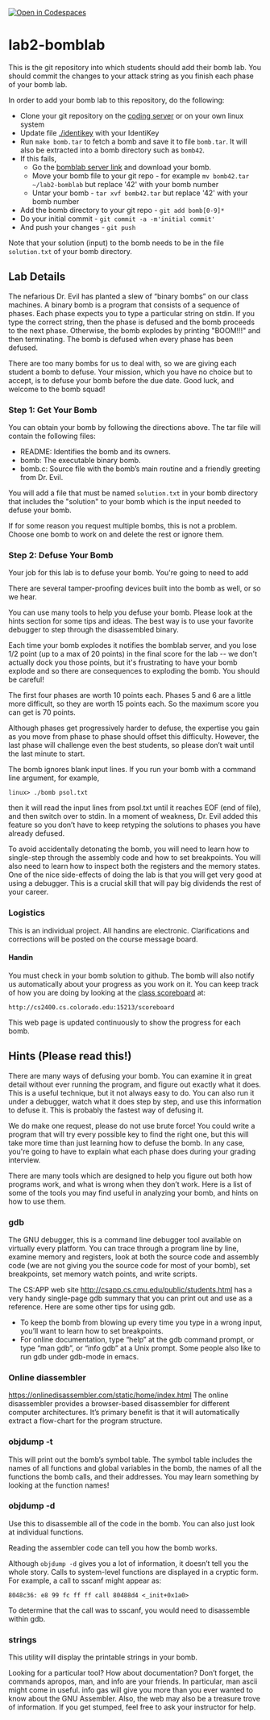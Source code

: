 [![Open in Codespaces](https://classroom.github.com/assets/launch-codespace-f4981d0f882b2a3f0472912d15f9806d57e124e0fc890972558857b51b24a6f9.svg)](https://classroom.github.com/open-in-codespaces?assignment_repo_id=9942367)
# lab2-bomblab
This is the git repository into which students should add their bomb lab. You should commit the changes to your attack string as you finish each phase of your bomb lab.

In order to add your bomb lab to this repository, do the following:
* Clone your git repository on the [coding server](https://coding.csel.io) or on your own linux system
* Update file [./identikey](./identikey) with your IdentiKey
* Run `make bomb.tar` to fetch a bomb and save it to file `bomb.tar`. It will also be extracted into a bomb directory such as `bomb42`.
* If this fails,
  * Go the [bomblab server link](http://cs2400.cs.colorado.edu:15213/) and download your bomb.
  * Move your bomb file to your git repo - for example `mv bomb42.tar ~/lab2-bomblab` but replace '42' with your bomb number
  * Untar your bomb - `tar xvf bomb42.tar` but replace '42' with your bomb number
* Add the bomb directory to your git repo - `git add bomb[0-9]*`
* Do your initial commit - `git commit -a -m'initial commit'`
* And push your changes - `git push`

Note that your solution (input) to the bomb needs to be in the file `solution.txt` of your bomb directory.

## Lab Details
The nefarious Dr. Evil has planted a slew of “binary bombs” on our class machines. A binary bomb is a program that consists of a sequence of phases. Each phase expects you to type a particular string on stdin. If you type the correct string, then the phase is defused and the bomb proceeds to the next phase. Otherwise, the bomb explodes by printing "BOOM!!!" and then terminating. The bomb is defused when every phase has been defused.

There are too many bombs for us to deal with, so we are giving each student a bomb to defuse. Your mission, which you have no choice but to accept, is to defuse your bomb before the due date. Good luck, and welcome to the bomb squad!

### Step 1: Get Your Bomb
You can obtain your bomb by following the directions above. 
The tar file will contain the following files:

* README: Identifies the bomb and its owners.
* bomb: The executable binary bomb.
* bomb.c: Source file with the bomb’s main routine and a friendly greeting from Dr. Evil.

You will add a file that must be named `solution.txt` in your bomb directory that includes the "solution" to your bomb which is the input needed to defuse your bomb.

If for some reason you request multiple bombs, this is not a problem.
Choose one bomb to work on and delete the rest or ignore them.

### Step 2: Defuse Your Bomb
Your job for this lab is to defuse your bomb. You're going to need to add

There are several  tamper-proofing devices built into the bomb as well, or so we hear.

You can use many tools to help you defuse your bomb. Please look at the hints section for some tips and ideas. The best way is to use your favorite debugger to step through the disassembled binary.

Each time your bomb explodes it notifies the bomblab server, and you lose 1/2 point (up to a max of 20 points) in the final score for the lab -- we don't actually dock you those points, but it's frustrating to have your bomb explode and so there are consequences to exploding the bomb. You should be careful!

The first four phases are worth 10 points each. Phases 5 and 6 are a little more difficult, so they are worth 15 points each. So the maximum score you can get is 70 points.

Although phases get progressively harder to defuse, the expertise you gain as you move from phase to phase should offset this difficulty. However, the last phase will challenge even the best students, so please don’t wait until the last minute to start.

The bomb ignores blank input lines. If you run your bomb with a command line argument, for example,

```
linux> ./bomb psol.txt
```

then it will read the input lines from psol.txt until it reaches EOF (end of file), and then switch over to stdin. In a moment of weakness, Dr. Evil added this feature so you don’t have to keep retyping the solutions to phases you have already defused.

To avoid accidentally detonating the bomb, you will need to learn how to single-step through the assembly code and how to set breakpoints. You will also need to learn how to inspect both the registers and the memory states. One of the nice side-effects of doing the lab is that you will get very good at using a debugger. This is a crucial skill that will pay big dividends the rest of your career.

### Logistics
This is an individual project. All handins are electronic. Clarifications and corrections will be posted on the course message board.

#### Handin
You must check in your bomb solution to github. The bomb will also notify us automatically about your progress as you work on it. You can keep track of how you are doing by looking at the [class scoreboard](http://cs2400.cs.colorado.edu:15213/scoreboard) at:

    http://cs2400.cs.colorado.edu:15213/scoreboard

This web page is updated continuously to show the progress for each bomb.

## Hints (Please read this!)
There are many ways of defusing your bomb. You can examine it in great detail without ever running the program, and figure out exactly what it does. This is a useful technique, but it not always easy to do. You can also run it under a debugger, watch what it does step by step, and use this information to defuse it. This is probably the fastest way of defusing it.

We do make one request, please do not use brute force! You could write a program that will try every possible key to find the right one, but this will take more time than just learning how to defuse the bomb. In any case, you're going to have to explain what each phase does during your grading interview.

There are many tools which are designed to help you figure out both how programs work, and what is wrong when they don’t work. Here is a list of some of the tools you may find useful in analyzing your bomb, and hints on how to use them.

### gdb

The GNU debugger, this is a command line debugger tool available on virtually every platform. You can trace through a program line by line, examine memory and registers, look at both the source code and assembly code (we are not giving you the source code for most of your bomb), set breakpoints, set memory watch points, and write scripts.

The CS:APP web site http://csapp.cs.cmu.edu/public/students.html has a very handy single-page gdb summary that you can print out and use as a reference. Here are some other tips for using gdb.

* To keep the bomb from blowing up every time you type in a wrong input, you’ll want to learn how to set breakpoints.
* For online documentation, type “help” at the gdb command prompt, or type “man gdb”, or “info gdb” at a Unix prompt. Some people also like to run gdb under gdb-mode in emacs.

### Online diassembler

https://onlinedisassembler.com/static/home/index.html The online disassembler provides a browser-based disassembler for different computer architectures. It’s primary benefit is that it will automatically extract a flow-chart for the program structure.

### objdump -t
This will print out the bomb’s symbol table. The symbol table includes the names of all functions and global variables in the bomb, the names of all the functions the bomb calls, and their addresses. You may learn something by looking at the function names!

### objdump -d

Use this to disassemble all of the code in the bomb. You can also just look at individual functions.

Reading the assembler code can tell you how the bomb works.

Although `objdump -d` gives you a lot of information, it doesn’t tell you the whole story. Calls to system-level functions are displayed in a cryptic form. For example, a call to sscanf might appear as:

```
8048c36: e8 99 fc ff ff call 80488d4 <_init+0x1a0>
```
To determine that the call was to sscanf, you would need to disassemble within gdb.

### strings

This utility will display the printable strings in your bomb.

Looking for a particular tool? How about documentation? Don’t forget, the commands apropos, man, and info are your friends. In particular, man ascii might come in useful. info gas will give you more than you ever wanted to know about the GNU Assembler. Also, the web may also be a treasure trove of information. If you get stumped, feel free to ask your instructor for help.
